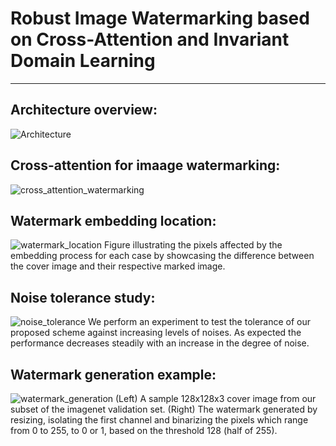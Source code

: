 # Robust Image Watermarking based on Cross-Attention and Invariant Domain Learning
---


**Architecture overview:**
---
![Architecture](https://github.com/cent664/SSRIW/assets/44358874/81748e20-d762-4330-beef-5ddef1bd82f2)

**Cross-attention for imaage watermarking:**
---
![cross_attention_watermarking](https://github.com/cent664/SSRIW/assets/44358874/fe6788ba-c69e-4fba-8c53-f0ee42020105)


**Watermark embedding location:**
---
![watermark_location](https://github.com/cent664/SSRIW/assets/44358874/a066ecc7-edc3-4c99-923c-f434b7751db5)
Figure illustrating the pixels affected by the embedding process for each case by showcasing the difference between the cover image and their respective marked image. 


**Noise tolerance study:**
---
![noise_tolerance](https://github.com/cent664/SSRIW/assets/44358874/ae75705b-813c-4fb0-a010-6c62864d1021)
We perform an experiment to test the tolerance of our proposed scheme against increasing levels of noises. As expected the performance decreases steadily with an increase in the degree of noise.


**Watermark generation example:**
---
![watermark_generation](https://github.com/cent664/SSRIW/assets/44358874/29129023-6d8f-4383-8b63-6cd444b379f3)
(Left) A sample 128x128x3 cover image from our subset of the imagenet validation set.
(Right) The watermark generated by resizing, isolating the first channel and binarizing the pixels which range from 0 to 255, to 0 or 1, based on the threshold 128 (half of 255).
